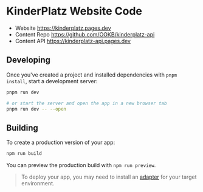 # KinderPlatz Website Code

* Website https://kinderplatz.pages.dev
* Content Repo https://github.com/OOKB/kinderplatz-api
* Content API https://kinderplatz-api.pages.dev

## Developing

Once you've created a project and installed dependencies with `pnpm install`, start a development server:

```bash
pnpm run dev

# or start the server and open the app in a new browser tab
pnpm run dev -- --open
```

## Building

To create a production version of your app:

```bash
npm run build
```

You can preview the production build with `npm run preview`.

> To deploy your app, you may need to install an [adapter](https://kit.svelte.dev/docs/adapters) for your target environment.
